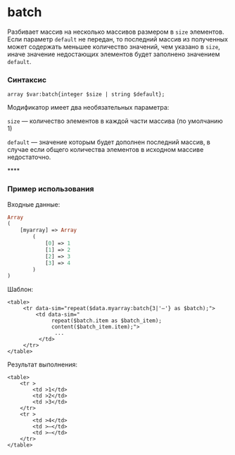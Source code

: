 # batch

Разбивает массив на несколько массивов размером в `size` элементов. Если параметр `default` не передан, то последний массив из полученных может содержать меньшее количество значений, чем указано в `size`, иначе значение недостающих элементов будет заполнено значением `default`.

### **Синтаксис**

```text
array $var:batch{integer $size | string $default};
```

Модификатор имеет два необязательных параметра:

`size` — количество элементов в каждой части массива \(по умолчанию 1\)

`default` — значение которым будет дополнен последний массив, в случае если общего количества элементов в исходном массиве недостаточно.

\*\*\*\*

### **Пример использования**

Входные данные:

```php
Array
(
    [myarray] => Array
        (
            [0] => 1
            [1] => 2
            [2] => 3
            [3] => 4
        )
)
```

Шаблон:

```markup
<table>
     <tr data-sim="repeat($data.myarray:batch{3|'—'} as $batch);">
         <td data-sim="
              repeat($batch.item as $batch_item); 
              content($batch_item.item);">
               ... 
          </td>
     </tr>
</table>​
```

Результат выполнения:

```markup
<table>
    <tr >
        <td >1</td>
        <td >2</td>
        <td >3</td>
    </tr>
    <tr >
        <td >4</td>
        <td >—</td>
        <td >—</td>
    </tr>
</table>
```

